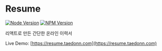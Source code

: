# Resume

[![Node Version](https://img.shields.io/badge/featured%20on-Node%20%4016.13.2-%2368a063)](#) 
[![NPM Version](https://img.shields.io/badge/featured%20on-NPM%20%408.1.2-%23cc3534)](#)

리액트로 만든 간단한 온라인 이력서

Live Demo: [https://resume.taedonn.com](https://resume.taedonn.com)